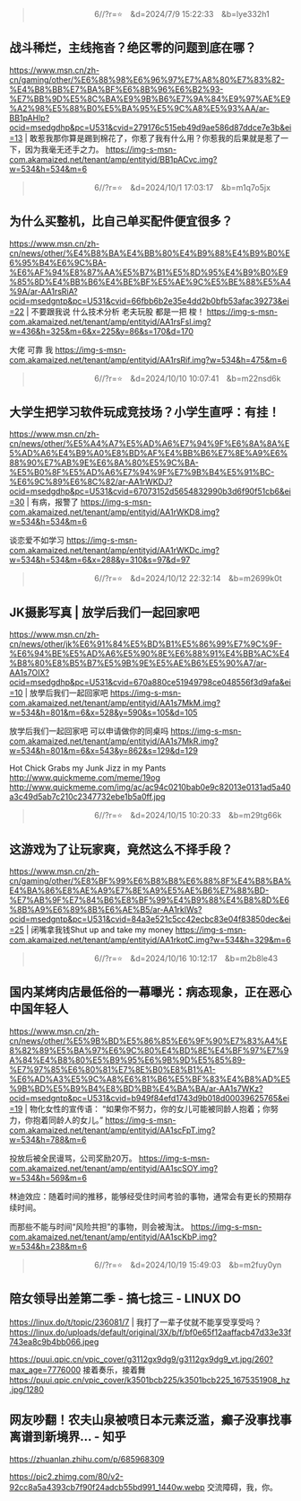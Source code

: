 
>　　　　　　　　6//?r=⭐　&d=2024/7/9 15:22:33　&b=lye332h1
## 战斗稀烂，主线拖沓？绝区零的问题到底在哪？
https://www.msn.cn/zh-cn/gaming/other/%E6%88%98%E6%96%97%E7%A8%80%E7%83%82-%E4%B8%BB%E7%BA%BF%E6%8B%96%E6%B2%93-%E7%BB%9D%E5%8C%BA%E9%9B%B6%E7%9A%84%E9%97%AE%E9%A2%98%E5%88%B0%E5%BA%95%E5%9C%A8%E5%93%AA/ar-BB1pAHlp?ocid=msedgdhp&pc=U531&cvid=279176c515eb49d9ae586d87ddce7e3b&ei=13
|
敢惹我那你算是踢到棉花了，你惹了我有什么用？你惹我的后果就是惹了一下，因为我毫无还手之力。
https://img-s-msn-com.akamaized.net/tenant/amp/entityid/BB1pACvc.img?w=534&h=534&m=6

>　　　　　　　　6//?r=⭐　&d=2024/10/1 17:03:17　&b=m1q7o5jx
## 为什么买整机，比自己单买配件便宜很多？
https://www.msn.cn/zh-cn/news/other/%E4%B8%BA%E4%BB%80%E4%B9%88%E4%B9%B0%E6%95%B4%E6%9C%BA-%E6%AF%94%E8%87%AA%E5%B7%B1%E5%8D%95%E4%B9%B0%E9%85%8D%E4%BB%B6%E4%BE%BF%E5%AE%9C%E5%BE%88%E5%A4%9A/ar-AA1rsRiA?ocid=msedgntp&pc=U531&cvid=66fbb6b2e35e4dd2b0bfb53afac39273&ei=22
|
不要跟我说
什么技术分析
老夫玩股
都是一把
梭！
https://img-s-msn-com.akamaized.net/tenant/amp/entityid/AA1rsFsl.img?w=436&h=325&m=6&x=225&y=86&s=170&d=170

大佬
可靠
我
https://img-s-msn-com.akamaized.net/tenant/amp/entityid/AA1rsRif.img?w=534&h=475&m=6

>　　　　　　　　6//?r=⭐　&d=2024/10/10 10:07:41　&b=m22nsd6k
## 大学生把学习软件玩成竞技场？小学生直呼：有挂！
https://www.msn.cn/zh-cn/news/other/%E5%A4%A7%E5%AD%A6%E7%94%9F%E6%8A%8A%E5%AD%A6%E4%B9%A0%E8%BD%AF%E4%BB%B6%E7%8E%A9%E6%88%90%E7%AB%9E%E6%8A%80%E5%9C%BA-%E5%B0%8F%E5%AD%A6%E7%94%9F%E7%9B%B4%E5%91%BC-%E6%9C%89%E6%8C%82/ar-AA1rWKDJ?ocid=msedgdhp&pc=U531&cvid=67073152d5654832990b3d6f90f51cb6&ei=30
|
有病，报警了
https://img-s-msn-com.akamaized.net/tenant/amp/entityid/AA1rWKD8.img?w=534&h=534&m=6

谈恋爱不如学习
https://img-s-msn-com.akamaized.net/tenant/amp/entityid/AA1rWKDc.img?w=534&h=534&m=6&x=288&y=310&s=97&d=97

>　　　　　　　　6//?r=⭐　&d=2024/10/12 22:32:14　&b=m2699k0t
## JK摄影写真 | 放学后我们一起回家吧
https://www.msn.cn/zh-cn/news/other/jk%E6%91%84%E5%BD%B1%E5%86%99%E7%9C%9F-%E6%94%BE%E5%AD%A6%E5%90%8E%E6%88%91%E4%BB%AC%E4%B8%80%E8%B5%B7%E5%9B%9E%E5%AE%B6%E5%90%A7/ar-AA1s7OIX?ocid=msedgdhp&pc=U531&cvid=670a880ce51949798ce048556f3d9afa&ei=10
|
放學后我们一起回家吧
https://img-s-msn-com.akamaized.net/tenant/amp/entityid/AA1s7MkM.img?w=534&h=801&m=6&x=528&y=590&s=105&d=105

放学后我们一起回家吧
可以申请做你的同桌吗
https://img-s-msn-com.akamaized.net/tenant/amp/entityid/AA1s7MkR.img?w=534&h=801&m=6&x=543&y=862&s=129&d=129

Hot Chick Grabs my Junk Jizz in my Pants
http://www.quickmeme.com/meme/19og
http://www.quickmeme.com/img/ac/ac94c0210bab0e9c82013e0131ad5a40a3c49d5ab7c210c2347732ebe1b5a0ff.jpg

>　　　　　　　　6//?r=⭐　&d=2024/10/15 10:20:33　&b=m29tg66k
## 这游戏为了让玩家爽，竟然这么不择手段？
https://www.msn.cn/zh-cn/gaming/other/%E8%BF%99%E6%B8%B8%E6%88%8F%E4%B8%BA%E4%BA%86%E8%AE%A9%E7%8E%A9%E5%AE%B6%E7%88%BD-%E7%AB%9F%E7%84%B6%E8%BF%99%E4%B9%88%E4%B8%8D%E6%8B%A9%E6%89%8B%E6%AE%B5/ar-AA1rklWs?ocid=msedgntp&pc=U531&cvid=84a3e521c5cc42ecbc83e04f83850dec&ei=25
|
闭嘴拿我钱Shut up and take my money
https://img-s-msn-com.akamaized.net/tenant/amp/entityid/AA1rkotC.img?w=534&h=329&m=6

>　　　　　　　　6//?r=⭐　&d=2024/10/16 10:12:17　&b=m2b8le43
## 国内某烤肉店最低俗的一幕曝光：病态现象，正在恶心中国年轻人
https://www.msn.cn/zh-cn/news/other/%E5%9B%BD%E5%86%85%E6%9F%90%E7%83%A4%E8%82%89%E5%BA%97%E6%9C%80%E4%BD%8E%E4%BF%97%E7%9A%84%E4%B8%80%E5%B9%95%E6%9B%9D%E5%85%89-%E7%97%85%E6%80%81%E7%8E%B0%E8%B1%A1-%E6%AD%A3%E5%9C%A8%E6%81%B6%E5%BF%83%E4%B8%AD%E5%9B%BD%E5%B9%B4%E8%BD%BB%E4%BA%BA/ar-AA1s7WKz?ocid=msedgntp&pc=U531&cvid=b949f84efd1743d9b018d00039625765&ei=19
|
物化女性的宣传语：
“如果你不努力，你的女儿可能被同龄人抱着；你努力，你抱着同龄人的女儿。”
https://img-s-msn-com.akamaized.net/tenant/amp/entityid/AA1scFpT.img?w=534&h=788&m=6

投放后被全民谩骂，公司奖励20万。
https://img-s-msn-com.akamaized.net/tenant/amp/entityid/AA1scSOY.img?w=534&h=569&m=6

林迪效应：随着时间的推移，能够经受住时间考验的事物，通常会有更长的预期存续时间。

而那些不能与时间“风险共担”的事物，则会被淘汰。
https://img-s-msn-com.akamaized.net/tenant/amp/entityid/AA1scKbP.img?w=534&h=238&m=6

>　　　　　　　　6//?r=⭐　&d=2024/10/19 15:49:03　&b=m2fuy0yn
## 陪女领导出差第二季 - 搞七捻三 - LINUX DO
https://linux.do/t/topic/236081/7
|
我打了一辈子仗就不能享受享受吗？
https://linux.do/uploads/default/original/3X/b/f/bf0e65f12aaffacb47d33e33f743ea8c9b4bb066.jpeg

https://puui.qpic.cn/vpic_cover/g3112gx9dg9/g3112gx9dg9_vt.jpg/260?max_age=7776000
接着奏乐，接着舞
https://puui.qpic.cn/vpic_cover/k3501bcb225/k3501bcb225_1675351908_hz.jpg/1280

## 网友吵翻！农夫山泉被喷日本元素泛滥，癫子没事找事离谱到新境界... - 知乎
https://zhuanlan.zhihu.com/p/685968309

https://pic2.zhimg.com/80/v2-92cc8a5a4393cb7f90f24adcb55bd991_1440w.webp
交流障碍，我，你。
